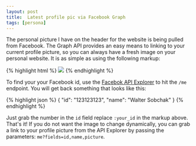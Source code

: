 ```yaml
---
layout: post
title:  Latest profile pic via Facebook Graph
tags: [persona]
---
```


The personal picture I have on the header for the website is being pulled from Facebook. The Graph API provides an easy means to linking to your current profile picture, so you can always have a fresh image on your personal website.  It is as simple as using the following markup: 

{% highlight html %}
<img src="http://graph.facebook.com/:your_id/picture/"></img>
{% endhighlight %}

To find your your Facebook id, use the [Facebok API Explorer](https://developers.facebook.com/tools/explorer) to hit the `/me` endpoint. You will get back something that looks like this: 

{% highlight json %}
{
  "id": "123123123",
  "name": "Walter Sobchak"
}
{% endhighlight %}

Just grab the number in the `id` field replace `:your_id` in the markup above. That's it! If you do not want the image to change dynamically, you can grab a link to your profile picture from the API Explorer by passing the parameters: `me?fields=id,name,picture`.
